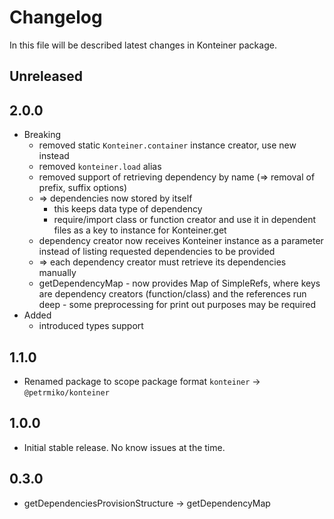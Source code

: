 # Changelog
In this file will be described latest changes in Konteiner package.

## Unreleased

## 2.0.0
- Breaking
    - removed static `Konteiner.container` instance creator, use new instead
    - removed `konteiner.load` alias
    - removed support of retrieving dependency by name (=> removal of prefix, suffix options)
    - => dependencies now stored by itself 
        - this keeps data type of dependency
        - require/import class or function creator and use it in dependent files as a key to instance for Konteiner.get
    - dependency creator now receives Konteiner instance as a parameter instead of listing requested dependencies to be provided
    - => each dependency creator must retrieve its dependencies manually
    - getDependencyMap - now provides Map of SimpleRefs, where keys are dependency creators (function/class) and the references run deep - some preprocessing for print out purposes may be required
- Added
    - introduced types support

## 1.1.0
- Renamed package to scope package format `konteiner` -> `@petrmiko/konteiner`

## 1.0.0
- Initial stable release. No know issues at the time.

## 0.3.0
- getDependenciesProvisionStructure -> getDependencyMap
